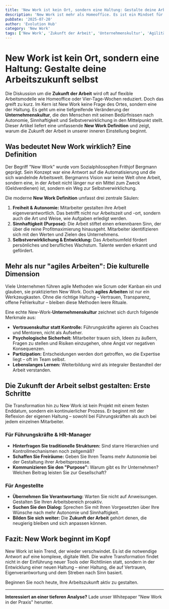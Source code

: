 ```yaml
---
title: 'New Work ist kein Ort, sondern eine Haltung: Gestalte deine Arbeitszukunft selbst.'
description: 'New Work ist mehr als Homeoffice. Es ist ein Mindset für Autonomie, Sinnhaftigkeit und Selbstverwirklichung in der modernen Arbeitswelt.'
pubDate: '2025-07-20'
author: 'Evolution Hub'
category: 'New Work'
tags: ['New Work', 'Zukunft der Arbeit', 'Unternehmenskultur', 'Agilität']
---
```


# New Work ist kein Ort, sondern eine Haltung: Gestalte deine Arbeitszukunft selbst

Die Diskussion um die **Zukunft der Arbeit** wird oft auf flexible Arbeitsmodelle wie Homeoffice oder Vier-Tage-Wochen reduziert. Doch das greift zu kurz. Im Kern ist New Work keine Frage des Ortes, sondern eine der Haltung. Es geht um eine tiefgreifende Veränderung der **Unternehmenskultur**, die den Menschen mit seinen Bedürfnissen nach Autonomie, Sinnhaftigkeit und Selbstverwirklichung in den Mittelpunkt stellt. Dieser Artikel liefert eine umfassende **New Work Definition** und zeigt, warum die Zukunft der Arbeit in unserer inneren Einstellung beginnt.

## Was bedeutet New Work wirklich? Eine Definition

Der Begriff "New Work" wurde vom Sozialphilosophen Frithjof Bergmann geprägt. Sein Konzept war eine Antwort auf die Automatisierung und die sich wandelnde Arbeitswelt. Bergmanns Vision war keine Welt ohne Arbeit, sondern eine, in der Arbeit nicht länger nur ein Mittel zum Zweck (Geldverdienen) ist, sondern ein Weg zur Selbstverwirklichung.

Die moderne **New Work Definition** umfasst drei zentrale Säulen:

1. **Freiheit & Autonomie:** Mitarbeiter gestalten ihre Arbeit eigenverantwortlich. Das betrifft nicht nur Arbeitszeit und -ort, sondern auch die Art und Weise, wie Aufgaben erledigt werden.
2. **Sinnhaftigkeit (Purpose):** Die Arbeit stiftet einen erkennbaren Sinn, der über die reine Profitmaximierung hinausgeht. Mitarbeiter identifizieren sich mit den Werten und Zielen des Unternehmens.
3. **Selbstverwirklichung & Entwicklung:** Das Arbeitsumfeld fördert persönliches und berufliches Wachstum. Talente werden erkannt und gefördert.

## Mehr als nur "agiles Arbeiten": Die kulturelle Dimension

Viele Unternehmen führen agile Methoden wie Scrum oder Kanban ein und glauben, sie praktizierten New Work. Doch **agiles Arbeiten** ist nur ein Werkzeugkasten. Ohne die richtige Haltung – Vertrauen, Transparenz, offene Fehlerkultur – bleiben diese Methoden leere Rituale.

Eine echte New-Work-**Unternehmenskultur** zeichnet sich durch folgende Merkmale aus:

* **Vertrauenskultur statt Kontrolle:** Führungskräfte agieren als Coaches und Mentoren, nicht als Aufseher.
* **Psychologische Sicherheit:** Mitarbeiter trauen sich, Ideen zu äußern, Fragen zu stellen und Risiken einzugehen, ohne Angst vor negativen Konsequenzen.
* **Partizipation:** Entscheidungen werden dort getroffen, wo die Expertise liegt – oft im Team selbst.
* **Lebenslanges Lernen:** Weiterbildung wird als integraler Bestandteil der Arbeit verstanden.

## Die Zukunft der Arbeit selbst gestalten: Erste Schritte

Die Transformation hin zu New Work ist kein Projekt mit einem festen Enddatum, sondern ein kontinuierlicher Prozess. Er beginnt mit der Reflexion der eigenen Haltung – sowohl bei Führungskräften als auch bei jedem einzelnen Mitarbeiter.

### Für Führungskräfte & HR-Manager

* **Hinterfragen Sie traditionelle Strukturen:** Sind starre Hierarchien und Kontrollmechanismen noch zeitgemäß?
* **Schaffen Sie Freiräume:** Geben Sie Ihren Teams mehr Autonomie bei der Gestaltung ihrer Arbeitsprozesse.
* **Kommunizieren Sie den "Purpose":** Warum gibt es Ihr Unternehmen? Welchen Beitrag leisten Sie zur Gesellschaft?

### Für Angestellte

* **Übernehmen Sie Verantwortung:** Warten Sie nicht auf Anweisungen. Gestalten Sie Ihren Arbeitsbereich proaktiv.
* **Suchen Sie den Dialog:** Sprechen Sie mit Ihren Vorgesetzten über Ihre Wünsche nach mehr Autonomie und Sinnhaftigkeit.
* **Bilden Sie sich weiter:** Die **Zukunft der Arbeit** gehört denen, die neugierig bleiben und sich anpassen können.

## Fazit: New Work beginnt im Kopf

New Work ist kein Trend, der wieder verschwindet. Es ist die notwendige Antwort auf eine komplexe, digitale Welt. Die wahre Transformation findet nicht in der Einführung neuer Tools oder Richtlinien statt, sondern in der Entwicklung einer neuen Haltung – einer Haltung, die auf Vertrauen, Eigenverantwortung und dem Streben nach Sinn basiert.

Beginnen Sie noch heute, Ihre Arbeitszukunft aktiv zu gestalten.

---

**Interessiert an einer tieferen Analyse?** Lade unser Whitepaper "New Work in der Praxis" herunter.
